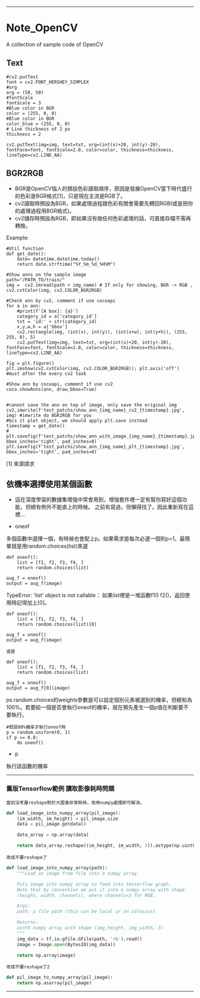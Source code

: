 

* * *
# Note_OpenCV
A collection of sample code of OpenCV


## Text

    #cv2.putText
    font = cv2.FONT_HERSHEY_SIMPLEX
    #org
    org = (50, 50)
    #fontScale
    fontScale = 3
    #Blue color in BGR
    color = (255, 0, 0)
    #Blue color in BGR
    color_blue = (255, 0, 0)
    # Line thickness of 2 px
    thickness = 2

    cv2.putText(img=img, text=txt, org=(int(x)+20, int(y)-20), fontFace=font, fontScale=2.0, color=color, thickness=thickness, lineType=cv2.LINE_AA)


## BGR2RGB
- BGR是OpenCV惱人的預設色彩讀取順序，原因是發展OpenCV當下時代盛行的色彩是BGR格式[1]，只是現在主流是RGB了。
- cv2讀取時預設為BGR，如果處理過程跟色彩有關會需要先轉回RGB(或是把你的處理過程用BGR格式)。
- cv2儲存時預設為RGB，即如果沒有做任何色彩處理的話，可直接存檔不需再轉換。

Example:

    #Util function
    def get_date():
        date= datetime.datetime.today()
        return date.strftime("%Y_%m_%d_%H%M")
        
    #Show anns on the sample image
    path="/PATH_TO/train/"
    img =  cv2.imread(path + img_name) # If only for showing, BGR -> RGB , cv2.cvtColor(img, cv2.COLOR_BGR2RGB)

    #Check ann by cv2, comment if use cocoapi
    for a in ann:
        #print(f'[A box]: {a}')
        category_id = a['category_id']
        txt = 'id:' + str(category_id)
        x,y,w,h = a['bbox']
        cv2.rectangle(img, (int(x), int(y)), (int(x+w), int(y+h)), (255, 255, 0), 5)
        cv2.putText(img=img, text=txt, org=(int(x)+20, int(y)-20), fontFace=font, fontScale=2.0, color=color, thickness=thickness, lineType=cv2.LINE_AA)

    fig = plt.figure()
    plt.imshow(cv2.cvtColor(img, cv2.COLOR_BGR2RGB)); plt.axis('off') #must after the every cv2 task

    #Show ann by cocoapi, comment if use cv2
    coco.showAnns(ann, draw_bbox=True)


    #cannot save the ann on top of image, only save the original img
    cv2.imwrite(f'test_patchs/show_ann_{img_name}_cv2_{timestamp}.jpg', img) #imwrite do BGR2RGB for you
    #bcs it plot object, we should apply plt.save instead
    timestamp = get_date()
    # plt.savefig(f'test_patchs/show_ann_with_image_{img_name}_{timestamp}.jpg', bbox_inches='tight', pad_inches=0)
    plt.savefig(f'test_patchs/show_ann_{img_name}_plt_{timestamp}.jpg', bbox_inches='tight', pad_inches=0)

[1] 來源請求

## 依機率選擇使用某個函數
* 這在深度學習的數據集增強中常會用到，增強套件裡一定有幫你寫好這個功能，但總有例外不能直上的時候。
之前有寫過，但懶得找了。因此重新寫在這裡...

* oneof

多個函數中選擇一個，有時候也會配上p。如果需求是每次必選一個則p=1，最簡單就是用random.choices(list)來選

    def oneof():
        list = [f1, f2, f3, f4, ]
        return random.choices(list)
    
    aug_f = oneof()
    output = aug_f(image) 
    
TypeError: 'list' object is not callable： 如果list裡是一堆函數f1() f2()，返回使用時記得加上[0]。

    def oneof():
        list = [f1, f2, f3, f4, ]
        return random.choices(list)[0]
    
    aug_f = oneof()
    output = aug_f(image) 

    或是
    
    def oneof():
        list = [f1, f2, f3, f4, ]
        return random.choices(list)
    
    aug_f = oneof()
    output = aug_f[0](image) 
    
    
ps.random.choices的weights參數是可以設定個別元素被選到的機率，但總和為100%。若要給一個是否會執行oneof的機率，就在預先產生一個p值在判斷要不要執行。

    #假設80%機率才執行oneof時
    p = random.uniform(0, 1)
    if p >= 0.8:
        do oneof()
    
* p

執行該函數的機率

* * * 

### 舊版Tensorflow範例 讀取影像耗時問題
`當初沒考量reshape對於大圖會非常耗時，改用numpy處理即可解決。`

```Python
def load_image_into_numpy_array(pil_image):
    (im_width, im_height) = pil_image.size
    data = pil_image.getdata()

    data_array = np.array(data)

    return data_array.reshape((im_height, im_width, 3)).astype(np.uint8)
```
`改成不要reshape了`
```Python
def load_image_into_numpy_array(path):
    """Load an image from file into a numpy array.

    Puts image into numpy array to feed into tensorflow graph.
    Note that by convention we put it into a numpy array with shape
    (height, width, channels), where channels=3 for RGB.

    Args:
    path: a file path (this can be local or on colossus)

    Returns:
    uint8 numpy array with shape (img_height, img_width, 3)
    """
    img_data = tf.io.gfile.GFile(path, 'rb').read()
    image = Image.open(BytesIO(img_data))

    return np.array(image)
```

`改成不要reshape了2`
```Python
def pil_image_to_numpy_array(pil_image):
    return np.asarray(pil_image)  
```


* * *

